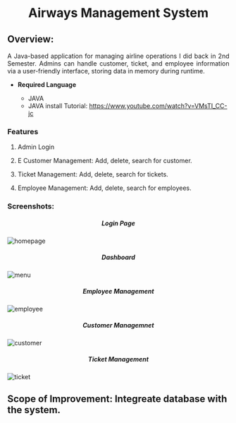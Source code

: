 <h1 align = center>Airways Management System</h1>
<h2>Overview:</h2>
<p align=justify>A Java-based application for managing airline operations I did back in 2nd Semester. Admins can handle customer, ticket, and employee information via a user-friendly interface, storing data in memory during runtime. </p>

* **Required Language**

  * JAVA
  * JAVA install Tutorial: [https://www.youtube.com/watch?v=VMsTI_CC-jc
](https://www.youtube.com/watch?v=DTZAz9rj0kU)
### Features

1. Admin Login
2. E Customer Management: Add, delete, search for customer.

3. Ticket Management: Add, delete, search for tickets.
4. Employee Management: Add, delete, search for employees.

### Screenshots:
<h5 align = middle>Login Page</h5>

![homepage](https://github.com/user-attachments/assets/6158eb64-4f4f-4060-9dff-2f96efeccd2b)

<h5 align = middle>Dashboard</h5>

![menu](https://github.com/user-attachments/assets/695a8404-a064-457d-94cf-7a2062d5aa4f)

<h5 align = middle>Employee Management</h5>

![employee](https://github.com/user-attachments/assets/ba696c2b-d615-4582-991e-47aaaa4a0c52)


<h5 align = middle>Customer Managemnet</h5>

![customer](https://github.com/user-attachments/assets/df70c255-4393-4ddf-abf4-3f5a17ec1efb)


<h5 align = middle>Ticket Management</h5>

![ticket](https://github.com/user-attachments/assets/74000e94-c0cd-4506-a417-6ec6e750813e)

<h2>Scope of Improvement: Integreate database with the system.</h2>
